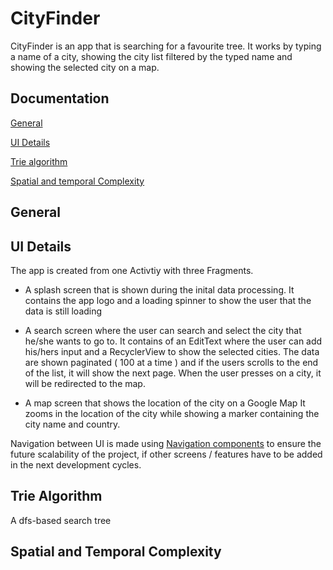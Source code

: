 # CityFinder

CityFinder is an app that is searching for a favourite tree. It works by typing a name of a city, showing the city list filtered by the typed name
and showing the selected city on a map.

## Documentation

[General](#general)

[UI Details](#ui-details)

[Trie algorithm](#trie-algorithm)

[Spatial and temporal Complexity](#complexity)


## General

## UI Details

The app is created from one Activtiy with three Fragments. 
  - A splash screen that is shown during the inital data processing.
        It contains the app logo and a loading spinner to show the user that the data is still loading
        
  - A search screen where the user can search and select the city that he/she wants to go to.
        It contains of an EditText where the user can add his/hers input and a RecyclerView to show the selected cities.
        The data are shown paginated ( 100 at a time ) and if the users scrolls to the end of the list, it will show the next page.
        When the user presses on a city, it will be redirected to the map.
        
  - A map screen that shows the location of the city on a Google Map
        It zooms in the location of the city while showing a marker containing the city name and country.
        
  
Navigation between UI is made using [Navigation components](https://developer.android.com/guide/navigation) to ensure the future
  scalability of the project, if other screens / features have to be added in the next development cycles. 
 

## Trie Algorithm

A dfs-based search tree

## Spatial and Temporal Complexity 

